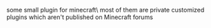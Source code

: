 some small plugin for minecraft\\
most of them are private customized plugins which aren't published on Minecraft forums
